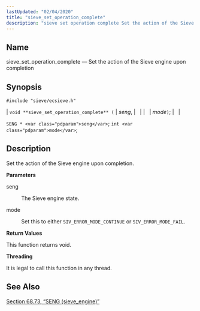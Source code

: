 ```yaml
---
lastUpdated: "02/04/2020"
title: "sieve_set_operation_complete"
description: "sieve set operation complete Set the action of the Sieve engine upon completion void sieve set operation complete seng mode SENG seng int mode Set the action of the Sieve engine upon completion seng The Sieve engine state mode Set this to either SIV ERROR MODE CONTINUE or SIV ERROR..."
---
```


<a name="apis.sieve_set_operation_complete"></a> 
## Name

sieve_set_operation_complete — Set the action of the Sieve engine upon completion

## Synopsis

`#include "sieve/ecsieve.h"`

| `void **sieve_set_operation_complete** (` | <var class="pdparam">seng</var>, |   |
|   | <var class="pdparam">mode</var>`)`; |   |

`SENG * <var class="pdparam">seng</var>`;
`int <var class="pdparam">mode</var>`;<a name="idp60843440"></a> 
## Description

Set the action of the Sieve engine upon completion.

**<a name="idp60844672"></a> Parameters**

<dl class="variablelist">

<dt>seng</dt>

<dd>

The Sieve engine state.

</dd>

<dt>mode</dt>

<dd>

Set this to either `SIV_ERROR_MODE_CONTINUE` or `SIV_ERROR_MODE_FAIL`.

</dd>

</dl>

**<a name="idp60850144"></a> Return Values**

This function returns void.

**<a name="idp60851056"></a> Threading**

It is legal to call this function in any thread.

<a name="idp60852480"></a> 
## See Also

[Section 68.73, “SENG (sieve_engine)”](structs.seng "68.73. SENG (sieve_engine)")